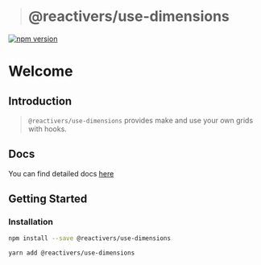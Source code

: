 > # @reactivers/use-dimensions

[![npm version](https://badge.fury.io/js/@reactivers%use-dimensions.svg)](//www.npmjs.com/package/@reactivers/use-dimensions)

# Welcome

## Introduction

> ```@reactivers/use-dimensions``` provides make and use your own grids with hooks.

## Docs
You can find detailed docs [here](https://hooks.reactivers.com/use-dimensions)

## Getting Started

### Installation

```bash
npm install --save @reactivers/use-dimensions

yarn add @reactivers/use-dimensions
```